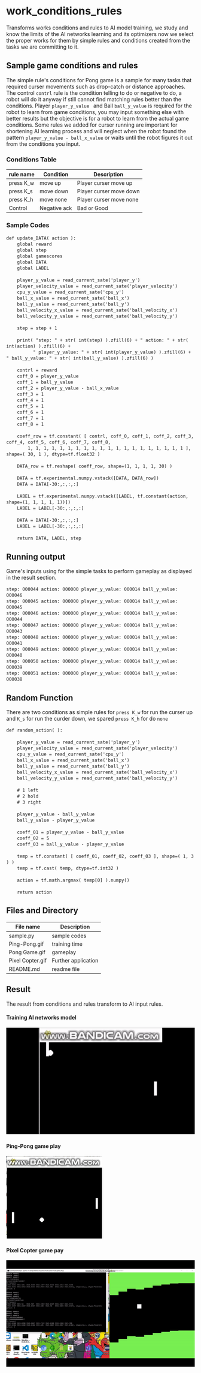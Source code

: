 # work_conditions_rules

Transforms works conditions and rules to AI model training, we study and know the limits of the AI networks learning and its optimizers now we select the proper works for them by simple rules and conditions created from the tasks we are committing to it.

## Sample game conditions and rules ##

The simple rule's conditions for Pong game is a sample for many tasks that required curser movements such as drop-catch or distance approaches. The control ```contrl``` rule is the condition telling to do or negative to do, a robot will do it anyway if still cannot find matching rules better than the conditions. Player ```player_y_value ``` and Ball ```ball_y_value``` is required for the robot to learn from game conditions, you may input something else with better results but the objective is for a robot to learn from the actual game conditions. Some rules we added for curser running are important for shortening AI learning process and will neglect when the robot found the pattern ```player_y_value - ball_x_value``` or waits until the robot figures it out from the conditions you input.

### Conditions Table ###
| rule name |    Condition   | Description |
| ------------- | ------------- | ------------- |
| press K_w | move up  | Player curser move up  |
| press K_s | move down  | Player curser move down  |
| press K_h | move none  | Player curser move none  |
| Control  | Negative ack  | Bad or Good  |

### Sample Codes ###

```
def update_DATA( action ):
	global reward
	global step
	global gamescores
	global DATA
	global LABEL
	
	player_y_value = read_current_sate('player_y')
	player_velocity_value = read_current_sate('player_velocity')
	cpu_y_value = read_current_sate('cpu_y')
	ball_x_value = read_current_sate('ball_x')
	ball_y_value = read_current_sate('ball_y')
	ball_velocity_x_value = read_current_sate('ball_velocity_x')
	ball_velocity_y_value = read_current_sate('ball_velocity_y')
	
	step = step + 1
	
	print( "step: " + str( int(step) ).zfill(6) + " action: " + str( int(action) ).zfill(6) + 
          " player_y_value: " + str( int(player_y_value) ).zfill(6) + " ball_y_value: " + str( int(ball_y_value) ).zfill(6) )
	
	contrl = reward
	coff_0 = player_y_value
	coff_1 = ball_y_value
	coff_2 = player_y_value - ball_x_value
	coff_3 = 1
	coff_4 = 1
	coff_5 = 1
	coff_6 = 1
	coff_7 = 1
	coff_8 = 1
	
	coeff_row = tf.constant( [ contrl, coff_0, coff_1, coff_2, coff_3, coff_4, coff_5, coff_6, coff_7, coff_8, 
		1, 1, 1, 1, 1, 1, 1, 1, 1, 1, 1, 1, 1, 1, 1, 1, 1, 1, 1, 1 ], shape=( 30, 1 ), dtype=tf.float32 )
	
	DATA_row = tf.reshape( coeff_row, shape=(1, 1, 1, 1, 30) )
	
	DATA = tf.experimental.numpy.vstack([DATA, DATA_row])
	DATA = DATA[-30:,:,:,:]
	
	LABEL = tf.experimental.numpy.vstack([LABEL, tf.constant(action, shape=(1, 1, 1, 1, 1))])
	LABEL = LABEL[-30:,:,:,:]
	
	DATA = DATA[-30:,:,:,:]
	LABEL = LABEL[-30:,:,:,:]
	
	return DATA, LABEL, step
```

## Running output ##

Game's inputs using for the simple tasks to perform gameplay as displayed in the result section.

```
step: 000044 action: 000000 player_y_value: 000014 ball_y_value: 000046
step: 000045 action: 000000 player_y_value: 000014 ball_y_value: 000045
step: 000046 action: 000000 player_y_value: 000014 ball_y_value: 000044
step: 000047 action: 000000 player_y_value: 000014 ball_y_value: 000043
step: 000048 action: 000000 player_y_value: 000014 ball_y_value: 000041
step: 000049 action: 000000 player_y_value: 000014 ball_y_value: 000040
step: 000050 action: 000000 player_y_value: 000014 ball_y_value: 000039
step: 000051 action: 000000 player_y_value: 000014 ball_y_value: 000038
```

## Random Function ##

There are two conditions as simple rules for ```press K_w``` for run the curser up and ```K_s``` for run the curder down, we spared ```press K_h``` for do ```none```

```
def random_action( ): 

	player_y_value = read_current_sate('player_y')
	player_velocity_value = read_current_sate('player_velocity')
	cpu_y_value = read_current_sate('cpu_y')
	ball_x_value = read_current_sate('ball_x')
	ball_y_value = read_current_sate('ball_y')
	ball_velocity_x_value = read_current_sate('ball_velocity_x')
	ball_velocity_y_value = read_current_sate('ball_velocity_y')
	
	# 1 left
	# 2 hold
	# 3 right
	
	player_y_value - ball_y_value
	ball_y_value - player_y_value
	
	coeff_01 = player_y_value - ball_y_value
	coeff_02 = 5
	coeff_03 = ball_y_value - player_y_value
	
	temp = tf.constant( [ coeff_01, coeff_02, coeff_03 ], shape=( 1, 3 ) )
	temp = tf.cast( temp, dtype=tf.int32 )
	
	action = tf.math.argmax( temp[0] ).numpy()

	return action
```

## Files and Directory ##

| File name | Description |
| ------------- | ------------- |
| sample.py | sample codes  |
| Ping-Pong.gif | training time  |
| Pong Game.gif | gameplay  |
| Pixel Copter.gif  | Further application  |
| README.md  | readme file |


## Result ##

The result from conditions and rules transform to AI input rules.

#### Training AI networks model ####

![Employee data](https://github.com/jkaewprateep/work_conditions_rules/blob/main/Ping-Pong.gif?raw=true "Employee Data title")

#### Ping-Pong game play ####

![Employee data](https://github.com/jkaewprateep/work_conditions_rules/blob/main/Pong%20Game.gif?raw=true "Employee Data title")

#### Pixel Copter game pay ####

![Employee data](https://github.com/jkaewprateep/work_conditions_rules/blob/main/Pixel%20Copter.gif?raw=true "Employee Data title")
